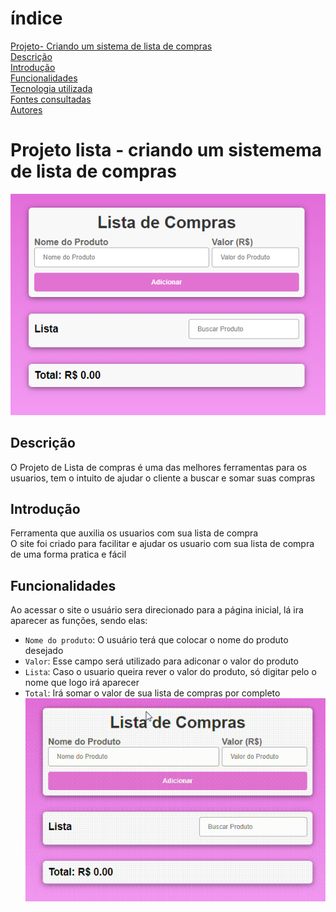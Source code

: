 # índice

[Projeto- Criando um sistema de lista de compras](#projeto---criando-lista-de-compra)  
[Descrição](#descri%C3%A7%C3%A3o)  
[Introdução](#introdu%C3%A7%C3%A3o)  
[Funcionalidades](#funcionalidades)  
[Tecnologia utilizada](#tecnologia-utilizadas)  
[Fontes consultadas](#fontes-consultadas)  
[Autores](#autores)  
# Projeto lista - criando um sistemema de lista de compras
![image info](img/tela.png) 
## Descrição
O Projeto de Lista de compras é uma das melhores ferramentas para os usuarios, tem o intuito de ajudar o cliente a buscar e somar suas compras 
## Introdução
Ferramenta que auxilia os usuarios com sua lista de compra  
O site foi criado para facilitar e ajudar os usuario com sua lista de compra de uma forma pratica e fácil 
## Funcionalidades
Ao acessar o site o usuário sera direcionado para a página inicial, lá ira aparecer as funções, sendo elas: 
 - `Nome do produto`: O usuário terá que colocar o nome do produto desejado  
 - `Valor`: Esse campo será utilizado para adiconar o valor do produto  
 - `Lista`: Caso o usuario queira rever o valor do produto, só digitar pelo o nome que logo irá aparecer 
 - `Total`: Irá somar o valor de sua lista de compras por completo
 ![image info](video/gif.gif)